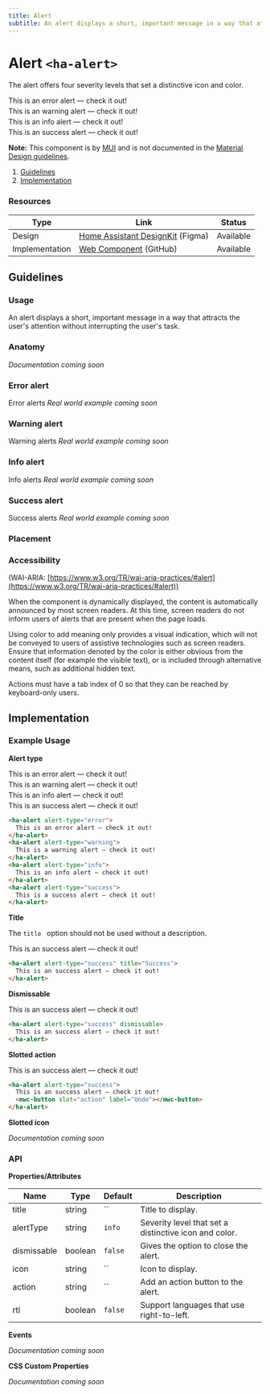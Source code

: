 ```yaml
---
title: Alert
subtitle: An alert displays a short, important message in a way that attracts the user's attention without interrupting the user's task.
---
```


<style>
  ha-alert {
    display: block;
    margin: 4px 0;
  }
</style>

# Alert `<ha-alert>`
The alert offers four severity levels that set a distinctive icon and color.

<ha-alert alert-type="error">
  This is an error alert — check it out!
</ha-alert>

<ha-alert alert-type="warning">
  This is an warning alert — check it out!
</ha-alert>

<ha-alert alert-type="info">
  This is an info alert — check it out!
</ha-alert>

<ha-alert alert-type="success">
  This is an success alert — check it out!
</ha-alert>

**Note:** This component is by <a href="https://mui.com/components/alert/" rel="noopener noreferrer" target="_blank">MUI</a> and is not documented in the <a href="https://material.io" rel="noopener noreferrer" target="_blank">Material Design guidelines</a>.

1. [Guidelines](#guidelines)
2. [Implementation](#implementation)

### Resources
| Type           | Link                             | Status    |
|----------------|----------------------------------|-----------|
| Design         | <a href="https://www.figma.com/community/file/967153512097289521/Home-Assistant-DesignKit" rel="noopener noreferrer" target="_blank">Home Assistant DesignKit</a> (Figma) | Available |
| Implementation | <a href="https://github.com/home-assistant/frontend/blob/dev/src/components/ha-alert.ts" rel="noopener noreferrer" target="_blank">Web Component</a> (GitHub)            | Available |

## Guidelines
### Usage
An alert displays a short, important message in a way that attracts the user's attention without interrupting the user's task.

### Anatomy
*Documentation coming soon*

### Error alert
Error alerts
*Real world example coming soon*

### Warning alert
Warning alerts
*Real world example coming soon*

### Info alert
Info alerts
*Real world example coming soon*

### Success alert
Success alerts
*Real world example coming soon*

### Placement


### Accessibility
(WAI-ARIA: [https://www.w3.org/TR/wai-aria-practices/#alert](https://www.w3.org/TR/wai-aria-practices/#alert))

When the component is dynamically displayed, the content is automatically announced by most screen readers. At this time, screen readers do not inform users of alerts that are present when the page loads.

Using color to add meaning only provides a visual indication, which will not be conveyed to users of assistive technologies such as screen readers. Ensure that information denoted by the color is either obvious from the content itself (for example the visible text), or is included through alternative means, such as additional hidden text.

Actions must have a tab index of 0 so that they can be reached by keyboard-only users.

## Implementation

### Example Usage
**Alert type**

<ha-alert alert-type="error">
  This is an error alert — check it out!
</ha-alert>

<ha-alert alert-type="warning">
  This is an warning alert — check it out!
</ha-alert>

<ha-alert alert-type="info">
  This is an info alert — check it out!
</ha-alert>

<ha-alert alert-type="success">
  This is an success alert — check it out!
</ha-alert>


```html
<ha-alert alert-type="error">
  This is an error alert — check it out!
</ha-alert>
<ha-alert alert-type="warning">
  This is a warning alert — check it out!
</ha-alert>
<ha-alert alert-type="info">
  This is an info alert — check it out!
</ha-alert>
<ha-alert alert-type="success">
  This is a success alert — check it out!
</ha-alert>
```

**Title**

The `title ` option should not be used without a description.

<ha-alert alert-type="success" title="Success">
  This is an success alert — check it out!
</ha-alert>

```html
<ha-alert alert-type="success" title="Success">
  This is an success alert — check it out!
</ha-alert>
```

**Dismissable**

<ha-alert alert-type="success" dismissable>
  This is an success alert — check it out!
</ha-alert>

```html
<ha-alert alert-type="success" dismissable>
  This is an success alert — check it out!
</ha-alert>
```

**Slotted action**

<ha-alert alert-type="success">
  This is an success alert — check it out!
  <mwc-button slot="action" label="Undo"></mwc-button>
</ha-alert>

```html
<ha-alert alert-type="success">
  This is an success alert — check it out!
  <mwc-button slot="action" label="Undo"></mwc-button>
</ha-alert>
```

**Slotted icon**

*Documentation coming soon*

### API
**Properties/Attributes**

| Name        | Type    | Default | Description                                           |
|-------------|---------|---------|-------------------------------------------------------|
| title       | string  | ``      | Title to display.                                     |
| alertType   | string  | `info`  | Severity level that set a distinctive icon and color. |
| dismissable | boolean | `false` | Gives the option to close the alert.                  |
| icon        | string  | ``      | Icon to display.                                      |
| action      | string  | ``      | Add an action button to the alert.                    |
| rtl         | boolean | `false` | Support languages that use right-to-left.             |

**Events**

*Documentation coming soon*

**CSS Custom Properties**

*Documentation coming soon*
